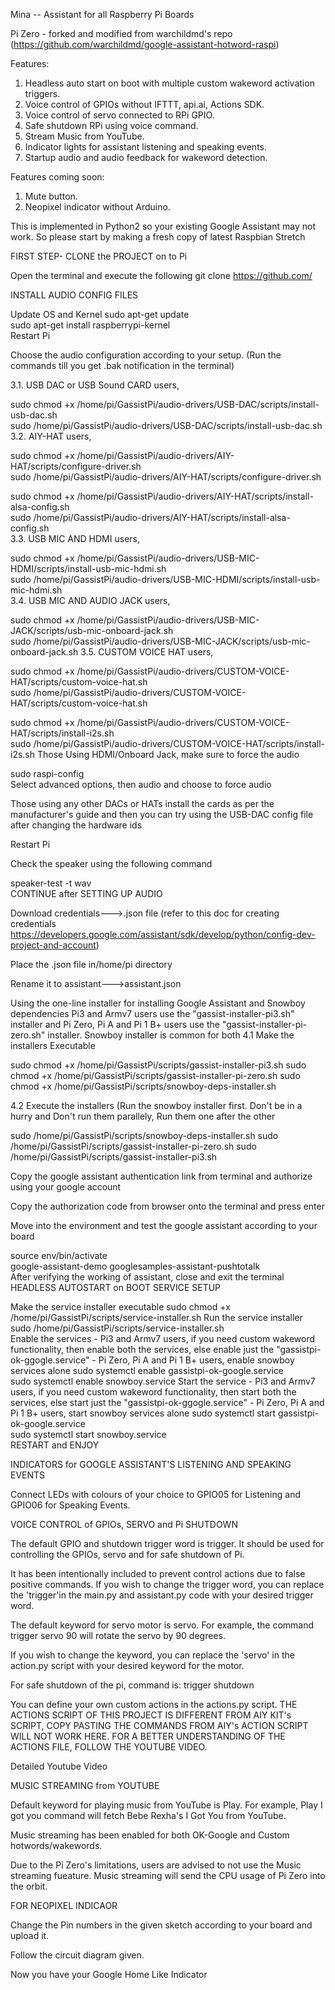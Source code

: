 Mina -- Assistant for all Raspberry Pi Boards

Pi Zero - forked and modified from warchildmd's repo (https://github.com/warchildmd/google-assistant-hotword-raspi)

Features:

1. Headless auto start on boot with multiple custom wakeword activation triggers.
2. Voice control of GPIOs without IFTTT, api.ai, Actions SDK.
3. Voice control of servo connected to RPi GPIO.
4. Safe shutdown RPi using voice command.
5. Stream Music from YouTube.
6. Indicator lights for assistant listening and speaking events.
7. Startup audio and audio feedback for wakeword detection.

Features coming soon:

1. Mute button.
2. Neopixel indicator without Arduino.

This is implemented in Python2 so your existing Google Assistant may not work. So please start by making a fresh copy of latest Raspbian Stretch

FIRST STEP- CLONE the PROJECT on to Pi

Open the terminal and execute the following
git clone https://github.com/

INSTALL AUDIO CONFIG FILES

Update OS and Kernel
sudo apt-get update  
sudo apt-get install raspberrypi-kernel  
Restart Pi

Choose the audio configuration according to your setup.
(Run the commands till you get .bak notification in the terminal)

3.1. USB DAC or USB Sound CARD users,

sudo chmod +x /home/pi/GassistPi/audio-drivers/USB-DAC/scripts/install-usb-dac.sh  
sudo /home/pi/GassistPi/audio-drivers/USB-DAC/scripts/install-usb-dac.sh 
3.2. AIY-HAT users,

sudo chmod +x /home/pi/GassistPi/audio-drivers/AIY-HAT/scripts/configure-driver.sh  
sudo /home/pi/GassistPi/audio-drivers/AIY-HAT/scripts/configure-driver.sh  

sudo chmod +x /home/pi/GassistPi/audio-drivers/AIY-HAT/scripts/install-alsa-config.sh  
sudo /home/pi/GassistPi/audio-drivers/AIY-HAT/scripts/install-alsa-config.sh  
3.3. USB MIC AND HDMI users,

sudo chmod +x /home/pi/GassistPi/audio-drivers/USB-MIC-HDMI/scripts/install-usb-mic-hdmi.sh  
sudo /home/pi/GassistPi/audio-drivers/USB-MIC-HDMI/scripts/install-usb-mic-hdmi.sh  
3.4. USB MIC AND AUDIO JACK users,

sudo chmod +x /home/pi/GassistPi/audio-drivers/USB-MIC-JACK/scripts/usb-mic-onboard-jack.sh  
sudo /home/pi/GassistPi/audio-drivers/USB-MIC-JACK/scripts/usb-mic-onboard-jack.sh 
3.5. CUSTOM VOICE HAT users,

sudo chmod +x /home/pi/GassistPi/audio-drivers/CUSTOM-VOICE-HAT/scripts/custom-voice-hat.sh  
sudo /home/pi/GassistPi/audio-drivers/CUSTOM-VOICE-HAT/scripts/custom-voice-hat.sh  

sudo chmod +x /home/pi/GassistPi/audio-drivers/CUSTOM-VOICE-HAT/scripts/install-i2s.sh  
sudo /home/pi/GassistPi/audio-drivers/CUSTOM-VOICE-HAT/scripts/install-i2s.sh 
Those Using HDMI/Onboard Jack, make sure to force the audio

sudo raspi-config  
Select advanced options, then audio and choose to force audio

Those using any other DACs or HATs install the cards as per the manufacturer's guide and then you can try using the USB-DAC config file after changing the hardware ids

Restart Pi

Check the speaker using the following command

speaker-test -t wav  
CONTINUE after SETTING UP AUDIO

Download credentials--->.json file (refer to this doc for creating credentials https://developers.google.com/assistant/sdk/develop/python/config-dev-project-and-account)

Place the .json file in/home/pi directory

Rename it to assistant--->assistant.json

Using the one-line installer for installing Google Assistant and Snowboy dependencies
Pi3 and Armv7 users use the "gassist-installer-pi3.sh" installer and Pi Zero, Pi A and Pi 1 B+ users use the "gassist-installer-pi-zero.sh" installer. Snowboy installer is common for both
4.1 Make the installers Executable

sudo chmod +x /home/pi/GassistPi/scripts/gassist-installer-pi3.sh
sudo chmod +x /home/pi/GassistPi/scripts/gassist-installer-pi-zero.sh
sudo chmod +x /home/pi/GassistPi/scripts/snowboy-deps-installer.sh  

4.2 Execute the installers (Run the snowboy installer first. Don't be in a hurry and Don't run them parallely, Run them one after the other

sudo  /home/pi/GassistPi/scripts/snowboy-deps-installer.sh
sudo  /home/pi/GassistPi/scripts/gassist-installer-pi-zero.sh
sudo  /home/pi/GassistPi/scripts/gassist-installer-pi3.sh  

Copy the google assistant authentication link from terminal and authorize using your google account

Copy the authorization code from browser onto the terminal and press enter

Move into the environment and test the google assistant according to your board

source env/bin/activate  
google-assistant-demo 
googlesamples-assistant-pushtotalk   
After verifying the working of assistant, close and exit the terminal
HEADLESS AUTOSTART on BOOT SERVICE SETUP

Make the service installer executable
sudo chmod +x /home/pi/GassistPi/scripts/service-installer.sh 
Run the service installer
sudo /home/pi/GassistPi/scripts/service-installer.sh    
Enable the services - Pi3 and Armv7 users, if you need custom wakeword functionality, then enable both the services, else enable just the "gassistpi-ok-ggogle.service" - Pi Zero, Pi A and Pi 1 B+ users, enable snowboy services alone
sudo systemctl enable gassistpi-ok-google.service  
sudo systemctl enable snowboy.service
Start the service - Pi3 and Armv7 users, if you need custom wakeword functionality, then start both the services, else start just the "gassistpi-ok-ggogle.service" - Pi Zero, Pi A and Pi 1 B+ users, start snowboy services alone
sudo systemctl start gassistpi-ok-google.service  
sudo systemctl start snowboy.service   
RESTART and ENJOY

INDICATORS for GOOGLE ASSISTANT'S LISTENING AND SPEAKING EVENTS

Connect LEDs with colours of your choice to GPIO05 for Listening and GPIO06 for Speaking Events.

VOICE CONTROL of GPIOs, SERVO and Pi SHUTDOWN

The default GPIO and shutdown trigger word is trigger. It should be used for controlling the GPIOs, servo and for safe shutdown of Pi.

It has been intentionally included to prevent control actions due to false positive commands. If you wish to change the trigger word, you can replace the 'trigger'in the main.py and assistant.py code with your desired trigger word.

The default keyword for servo motor is servo. For example, the command trigger servo 90 will rotate the servo by 90 degrees.

If you wish to change the keyword, you can replace the 'servo' in the action.py script with your desired keyword for the motor.

For safe shutdown of the pi, command is: trigger shutdown

You can define your own custom actions in the actions.py script.
THE ACTIONS SCRIPT OF THIS PROJECT IS DIFFERENT FROM AIY KIT's SCRIPT, COPY PASTING THE COMMANDS FROM AIY's ACTION SCRIPT WILL NOT WORK HERE. FOR A BETTER UNDERSTANDING OF THE ACTIONS FILE, FOLLOW THE YOUTUBE VIDEO.

Detailed Youtube Video

MUSIC STREAMING from YOUTUBE

Default keyword for playing music from YouTube is Play. For example, Play I got you command will fetch Bebe Rexha's I Got You from YouTube.

Music streaming has been enabled for both OK-Google and Custom hotwords/wakewords.

Due to the Pi Zero's limitations, users are advised to not use the Music streaming fueature. Music streaming will send the CPU usage of Pi Zero into the orbit.

FOR NEOPIXEL INDICAOR

Change the Pin numbers in the given sketch according to your board and upload it.

Follow the circuit diagram given.

Now you have your Google Home Like Indicator
